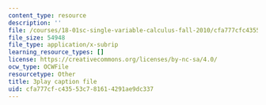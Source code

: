 ```yaml
---
content_type: resource
description: ''
file: /courses/18-01sc-single-variable-calculus-fall-2010/cfa777cfc43553c781614291ae9dc337_ShGBRUx2ub8.vtt
file_size: 54948
file_type: application/x-subrip
learning_resource_types: []
license: https://creativecommons.org/licenses/by-nc-sa/4.0/
ocw_type: OCWFile
resourcetype: Other
title: 3play caption file
uid: cfa777cf-c435-53c7-8161-4291ae9dc337
---
```


